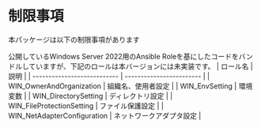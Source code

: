 # 制限事項

本パッケージは以下の制限事項があります  

公開しているWindows Server 2022用のAnsible Roleを基にしたコードをバンドルしていますが、下記のロールは本バージョンには未実装です。
   | ロール名                    | 説明                     |
   | --------------------------- | ------------------------ |
   | WIN_OwnerAndOrganization    | 組織名、使用者設定       |
   | WIN_EnvSetting              | 環境変数                 |
   | WIN_DirectorySetting        | ディレクトリ設定         |
   | WIN_FileProtectionSetting   | ファイル保護設定         |
   | WIN_NetAdapterConfiguration | ネットワークアダプタ設定 |